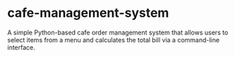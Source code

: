 # cafe-management-system
A simple Python-based cafe order management system that allows users to select items from a menu and calculates the total bill via a command-line interface.
